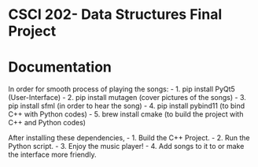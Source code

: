 # CSCI 202- Data Structures Final Project

# Documentation
In order for smooth process of playing the songs:
    - 1. pip install PyQt5 (User-Interface)
    - 2. pip install mutagen (cover pictures of the songs)
    - 3. pip install sfml (in order to hear the song)
    - 4. pip install pybind11 (to bind C++ with Python codes)
    - 5. brew install cmake (to build the project with C++ and Python codes)

After installing these dependencies, 
    - 1. Build the C++ Project.
    - 2. Run the Python script.
    - 3. Enjoy the music player!
    - 4. Add songs to it to or make the interface more friendly.
    
    
